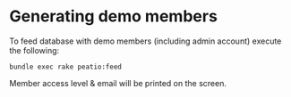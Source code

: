 # Generating demo members

To feed database with demo members (including admin account) execute the following:

`bundle exec rake peatio:feed`

Member access level & email will be printed on the screen.
